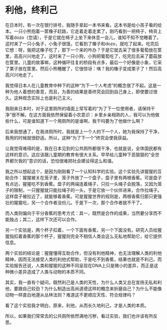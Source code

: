 # 利他，终利己

在日本时，有一次在银行排号，我随手拿起一本书来看。这本书是给小孩子看的绘本。一只小熊抱着一筐橡子赶路，它走着走着走累了，刚巧看到一把椅子，椅背上写着dozo（您请），于是它就在椅子上坐下来休息一会儿，谁知不知不觉睡着了。这时来了一只小兔子，小兔子很饿，它看到了橡子和dozo，就吃了起来。吃完后它想：呀，我把这橡子吃了，那下一个来的咋办？于是它就去采了很多葡萄放在筐里，高高兴兴地走了。这时来了一只小狗，小狗把葡萄吃了，吃完后去采了蘑菇放在筐里。儿童的故事嘛，这种循环往复的桥段有点多，最后一个好像是小象，它采了栗子放在筐里。然后小熊睡醒了，它很惊讶：咦？我的橡子变成栗子了！然后高高兴兴地走了。 

我觉得日本人在儿童教育中种下的这种“为下一个人考虑”的概念很了不起。这是一种为他人着想的善意，而且，为善的结果是善终究会回到自己身上，即使要过很久。这种观念实际上也是利己主义。 

我刚来日本时，对于这里厕所的墙面上常写着的“为了下一位使用者，请保持干净”很不解。在这方面我依然保留着小农意识：乡里乡亲相熟的人，我可以为他做些什么，可是谁知道下一个用厕所的是谁啊，我干吗要为了他做什么啊？ 

后来我想通了，在我进厕所时，我就是上一个人的下一个人，她为我保持了干净，我用的时候就很舒适。所以，这种“为了下一个”终究会使我获益。 

让我觉得难得的是，我在日本见到的公共厕所都很干净，也就是说，全体国民都有这样的意识。这应该跟儿童期的教育有很大关系。早早给儿童种下恶狠狠的“全世界都欠我的”意识的话，恐怕很难把社会建设得这么和谐。 

我之所以想起这个，是因为刚刚看了一个认知科学的实验。这个实验先讲猩猩的互助合作：猩猩被关在笼子里，笼子外放了一个盘子，盘子里有两根香蕉。可是盘子有点远，猩猩吃不到香蕉。盘子的两端连着绳子，只拉一头绳子会脱落，又因为笼子的限制，一只猩猩就只能拉绳子的一头，于是它放一个伙伴进来，合作拉绳子。这样盘子被拉近了，就能够着香蕉。可是猩猩世界的规则是，两根香蕉归那只更强壮的猩猩吃，另一个合作者没份儿。于是下一次，那个合作者就不干了。 

而人类则偏向于平分香蕉的思考方式：其一，既然是合作的成果，当然要分享而不能独占；其二，这样下次还可以合作。 

另一个实验是，两个杯子扣着，一个下面有香蕉，另一个下面没有。研究人员给猩猩指扣着香蕉的那个杯子，猩猩则完全不相信人类会这么无私地帮助它，给它提供信息。 

两个实验的结论是：猩猩懂得互助合作，但没有利他精神，也无法理解人类的利他精神，因而无法接受人类的利他式帮助，于是吃不到香蕉，结果也就是不利己。而实验报告还说，人类和猩猩的这种不同呈现在DNA上只是微小的差异，而正是这种微小差异造成了人类与动物的本质不同。 

其实，我一直有个疑问，既然利己是人类的天性，为什么人类又总在宣扬无私和利他，要跟自己较劲？为什么制造出高尚道德这样的概念来折磨自己？为什么不能像动物一样直白地遵从丛林法则？难道这不更顺应天性、符合规律吗？ 

看了这个实验我才明白，原来，利他，从而长久地利己，才是人类的本质。 

所以，如果我们常常去的公共厕所依然满地污秽，看过实验，我们也许该有所反思。